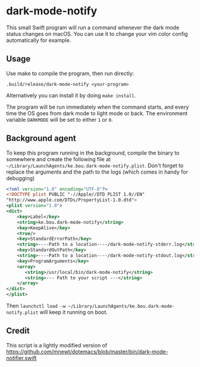 # dark-mode-notify

This small Swift program will run a command whenever the dark mode status changes on macOS. You can use it to change your vim color config automatically for example.

## Usage

Use make to compile the program, then run directly:

```shell
.build/release/dark-mode-notify <your-program>
```

Alternatively you can install it by doing `make install`.

The program will be run immediately when the command starts, and every time the OS goes from dark mode to light mode or back. The environment variable `DARKMODE` will be set to either `1` or `0`.

## Background agent

To keep this program running in the background, compile the binary to somewhere and create the following file at `~/Library/LaunchAgents/ke.bou.dark-mode-notify.plist`. Don't forget to replace the arguments and the path to the logs (which comes in handy for debugging)

```xml
<?xml version="1.0" encoding="UTF-8"?>
<!DOCTYPE plist PUBLIC "-//Apple//DTD PLIST 1.0//EN"
"http://www.apple.com/DTDs/PropertyList-1.0.dtd">
<plist version="1.0">
<dict>
    <key>Label</key>
    <string>ke.bou.dark-mode-notify</string>
    <key>KeepAlive</key>
    <true/>
    <key>StandardErrorPath</key>
    <string>----Path to a location----/dark-mode-notify-stderr.log</string>
    <key>StandardOutPath</key>
    <string>----Path to a location----/dark-mode-notify-stdout.log</string>
    <key>ProgramArguments</key>
    <array>
       <string>/usr/local/bin/dark-mode-notify</string>
       <string>--- Path to your script ---</string>
    </array>
</dict>
</plist>
```

Then `launchctl load -w ~/Library/LaunchAgents/ke.bou.dark-mode-notify.plist` will keep it running on boot.

## Credit

This script is a lightly modified version of https://github.com/mnewt/dotemacs/blob/master/bin/dark-mode-notifier.swift
